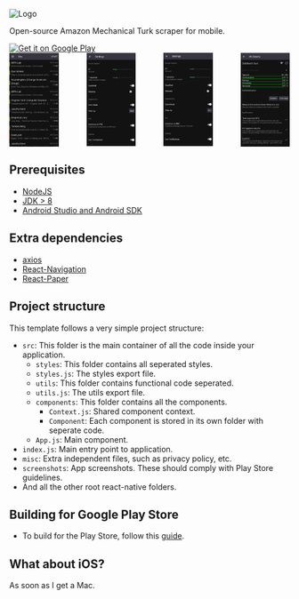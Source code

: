 ![Logo](https://github.com/saqfish/turkkey/blob/master/misc/logo.png)

Open-source Amazon Mechanical Turk scraper for mobile.

<a href="https://play.google.com/store/apps/details?id=com.turkkey">
  <img alt="Get it on Google Play"
       src="../../../images/brand/en_generic_rgb_wo_45.png" />
</a>

<div style="display: grid; width: 100%; grid-gap: 50px; justify-content: space-evenly;grid-template-columns: auto auto auto auto;">
  
<img style="display: block;" src="https://github.com/saqfish/turkkey/blob/master/screenshots/screen.png?raw=true" width="200px">
<img style="display: block;" src="https://github.com/saqfish/turkkey/blob/master/screenshots/screen2.png?raw=true" width="200px">
<img style="display: block;" src="https://github.com/saqfish/turkkey/blob/master/screenshots/screen3.png?raw=true" width="200px">
<img style="display: block;" src="https://github.com/saqfish/turkkey/blob/master/screenshots/screen4.png?raw=true" width="200px">

</div>

## Prerequisites
- [NodeJS](https://nodejs.org/en/download/)
- [JDK > 8](http://www.oracle.com/technetwork/java/javase/downloads/jdk8-downloads-2133151.html)
- [Android Studio and Android SDK](https://developer.android.com/studio/index.html)


## Extra dependencies
  - [axios](https://github.com/axios/axios) 
  - [React-Navigation](https://reactnavigation.org/) 
  - [React-Paper](https://github.com/callstack/react-native-paper) 

## Project structure
This template follows a very simple project structure:
- `src`: This folder is the main container of all the code inside your application.
  - `styles`: This folder contains all seperated styles.
  - `styles.js`: The styles export file.
  - `utils`: This folder contains functional code seperated.
  - `utils.js`: The utils export file.
  - `components`: This folder contains all the components.
    - `Context.js`: Shared component context.
    - `Component`: Each component is stored in its own folder with seperate code. 
  - `App.js`: Main component.
- `index.js`: Main entry point to application.
- `misc`: Extra independent files, such as privacy policy, etc.
- `screenshots`: App screenshots. These should comply with Play Store guidelines.
- And all the other root react-native folders.

## Building for Google Play Store

- To build for the Play Store, follow this [guide](https://reactnative.dev/docs/signed-apk-android).

## What about iOS?

As soon as I get a Mac.


